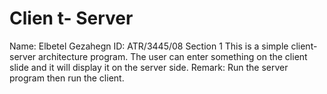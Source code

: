 # Clien t- Server

Name: Elbetel Gezahegn
ID: ATR/3445/08
Section 1
This is a simple client-server architecture program. The user can enter something on the client slide and it will display it on the server side.
Remark: Run the server program then run the client.
 

